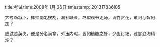 title:考试
time:2008年 1月 26日
timestamp:1201317836105

<P>大考临城下，挥师南北搜刮，漏补缺查，尽似观书走马，调竹赏花，敢问与智何加？</P>
<P>应试苦英侠，便是分名满拿，外玉内瑕，皆如糟糠之虾，少齿钉耙，谁言浪淘精沙？</P>